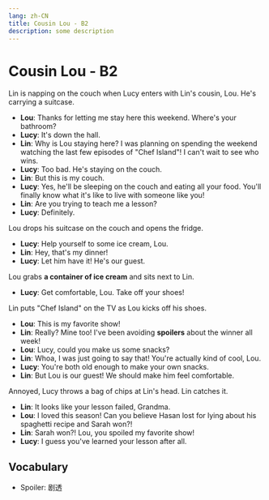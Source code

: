 ```yaml
---
lang: zh-CN
title: Cousin Lou - B2
description: some description
---
```


# Cousin Lou - B2

Lin is napping on the couch when Lucy enters with Lin's cousin, Lou. He's carrying a suitcase.

- **Lou**: Thanks for letting me stay here this weekend. Where's your bathroom?
- **Lucy**: It's down the hall.
- **Lin**: Why is Lou staying here? I was planning on spending the weekend watching the last few episodes of "Chef Island"! I can't wait to see who wins.
- **Lucy**: Too bad. He's staying on the couch.
- **Lin**: But this is my couch.
- **Lucy**: Yes, he'll be sleeping on the couch and eating all your food. You'll finally know what it's like to live with someone like you!
- **Lin**: Are you trying to teach me a lesson?
- **Lucy**: Definitely.

Lou drops his suitcase on the couch and opens the fridge.

- **Lucy**: Help yourself to some ice cream, Lou.
- **Lin**: Hey, that's my dinner!
- **Lucy**: Let him have it! He's our guest.

Lou grabs **a container of ice cream** and sits next to Lin.

- **Lucy**: Get comfortable, Lou. Take off your shoes!

Lin puts "Chef Island" on the TV as Lou kicks off his shoes.

- **Lou**: This is my favorite show!
- **Lin**: Really? Mine too! I've been avoiding **spoilers** about the winner all week!
- **Lou**: Lucy, could you make us some snacks?
- **Lin**: Whoa, I was just going to say that! You're actually kind of cool, Lou.
- **Lucy**: You're both old enough to make your own snacks.
- **Lin**: But Lou is our guest! We should make him feel comfortable.

Annoyed, Lucy throws a bag of chips at Lin's head. Lin catches it.

- **Lin**: It looks like your lesson failed, Grandma.
- **Lou**: I loved this season! Can you believe Hasan lost for lying about his spaghetti recipe and Sarah won?!
- **Lin**: Sarah won?! Lou, you spoiled my favorite show!
- **Lucy**: I guess you've learned your lesson after all.

## Vocabulary

- Spoiler: 剧透

